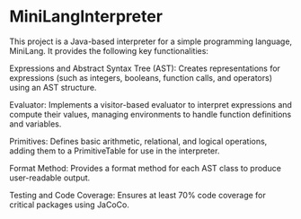 # MiniLangInterpreter

This project is a Java-based interpreter for a simple programming language, MiniLang. It provides the following key functionalities:

Expressions and Abstract Syntax Tree (AST): Creates representations for expressions (such as integers, booleans, function calls, and operators) using an AST structure.

Evaluator: Implements a visitor-based evaluator to interpret expressions and compute their values, managing environments to handle function definitions and variables.

Primitives: Defines basic arithmetic, relational, and logical operations, adding them to a PrimitiveTable for use in the interpreter.

Format Method: Provides a format method for each AST class to produce user-readable output.

Testing and Code Coverage: Ensures at least 70% code coverage for critical packages using JaCoCo.